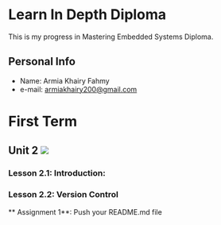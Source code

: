 # Learn In Depth Diploma
This is my progress in Mastering Embedded Systems Diploma.
## Personal Info
 - Name:    Armia Khairy Fahmy
 - e-mail:  armiakhairy200@gmail.com

# First Term

## Unit 2 ![](https://geps.dev/progress/10) 

### Lesson 2.1: Introduction:

### Lesson 2.2: Version Control

** Assignment 1**: Push your README.md file 